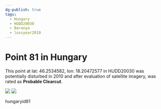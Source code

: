 ```yaml
---
dg-publish: true
tags:
  - Hungary
  - HUDD20030
  - Baranya
  - lossyear2010
---
```


# Point 81 in Hungary

This point at lat: 46.2534582, lon: 18.20472577 in HUDD20030 was potentially disturbed in 2010 and after evaluation of satellite imagery, was rated as **Probable Clearcut**.

<div class='juxtapose' data-showcredits='false'>
<img src='https://baserow-backend-production20240528124524339000000001.s3.amazonaws.com/user_files/BWMj9oYGT6bhMRtcNbevfUKNy4SBQ2MZ_485836220af4df93f0752d23d027dbd722200deccee959be1c5c7c5bd5263f44.png' data-label='August 2002' />
<img src='https://baserow-backend-production20240528124524339000000001.s3.amazonaws.com/user_files/xMeyDKkUzgGEN0WmHVipxdM0zHBYnmfc_3d16543add813c0bb5b9e61a6ee99468bd02c416a1e11a73a7e4bd8ebd4f4122.png' data-label='October 2013' />
</div>

hungaryid81